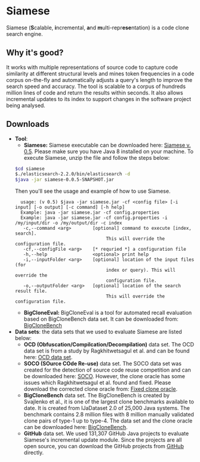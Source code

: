 # Siamese
Siamese (**S**calable, **i**ncremental, **a**nd **m**ulti-repr**ese**ntation) is a code clone search engine.

## Why it's good?
It works with multiple representations of source code to capture code
similarity at different structural levels and mines token frequencies in a code
corpus on-the-fly and automatically adjusts a query's length to improve the
search speed and accuracy. The tool is scalable to a corpus of hundreds million lines of code and return the results within seconds. It also allows incremental updates to its index to support changes in the software project being analysed.

## Downloads
* **Tool**:
    * **Siamese:** Siamese executable can be downloaded here: [Siamese v. 0.5](https://drive.google.com/open?id=1lQX4SvQbxi9WYH4ndRilc_s45gBsi0Sx). Please make sure you have Java 8 installed on your machine. To execute Siamese, unzip the file and follow the steps below:
    ```bash
    $cd siamese
    $./elasticsearch-2.2.0/bin/elasticsearch -d
    $java -jar siamese-0.0.5-SNAPSHOT.jar
    ```
    Then you'll see the usage and example of how to use Siamese.
    ```
      usage: (v 0.5) $java -jar siamese.jar -cf <config file> [-i input] [-o output] [-c command] [-h help]
      Example: java -jar siamese.jar -cf config.properties
      Example: java -jar siamese.jar -cf config.properties -i /my/input/dir -o /my/output/dir -c index
       -c,--command <arg>        [optional] command to execute [index, search].
                                      This will override the configuration file.
       -cf,--configFile <arg>    [* requried *] a configuration file
       -h,--help                 <optional> print help
       -i,--inputFolder <arg>    [optional] location of the input files (for
                                      index or query). This will override the
                                      configuration file.
       -o,--outputFolder <arg>   [optional] location of the search result file.
                                      This will override the configuration file.
    ```
    * **BigCloneEval:** BigCloneEval is a tool for automated recall evaluation based on BigCloneBench data set. It can be downloaded from: [BigCloneBench](https://github.com/jeffsvajlenko/BigCloneEval)
* **Data sets**: the data sets that we used to evaluate Siamese are listed below:
    * **OCD (Obfuscation/Compilcation/Decompilation)** data set. The OCD data set is from a study by Ragkhitwetsagul et al. and can be found here: [OCD data set](http://crest.cs.ucl.ac.uk/resources/cloplag/).
    * **SOCO (SOurce COde Re-use)** data set. The SOCO data set was created for the detection of source code reuse competition and can be downloaded here: [SOCO](http://users.dsic.upv.es/grupos/nle/soco/). However, the clone oracle has some issues which Ragkhitwetsagul et al. found and fixed. Please download the corrected clone oracle from: [Fixed clone oracle](http://crest.cs.ucl.ac.uk/fileadmin/crest/cloplag/soco_train_clones_fixed.txt).
    * **BigCloneBench** data set. The BigCloneBench is created by Svajlenko et al., it is one of the largest clone benchmarks available to date. It is created from IJaDataset 2.0 of 25,000 Java systems. The benchmark contains 2.8 million files with 8 million manually validated clone pairs of type-1 up to type-4. The data set and the clone oracle can be downloaded here: [BigCloneBench](https://github.com/jeffsvajlenko/BigCloneEval).
    * **GitHub** data set. We used 131,307 GitHub Java projects to evaluate Siamese's incremental update module. Since the projects are all open source, you can download the GitHub projects from [GitHub](https://github.com) directly.

